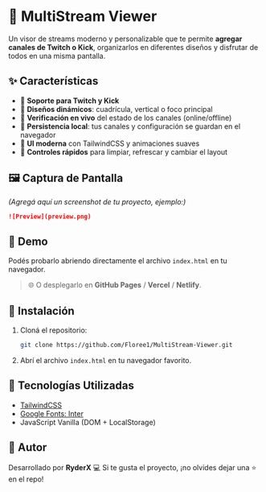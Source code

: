 
# 🎥 MultiStream Viewer

Un visor de streams moderno y personalizable que te permite **agregar canales de Twitch o Kick**, organizarlos en diferentes diseños y disfrutar de todos en una misma pantalla.

## ✨ Características

* 🔹 **Soporte para Twitch y Kick**
* 🔹 **Diseños dinámicos**: cuadrícula, vertical o foco principal
* 🔹 **Verificación en vivo** del estado de los canales (online/offline)
* 🔹 **Persistencia local**: tus canales y configuración se guardan en el navegador
* 🔹 **UI moderna** con TailwindCSS y animaciones suaves
* 🔹 **Controles rápidos** para limpiar, refrescar y cambiar el layout

## 🖼️ Captura de Pantalla

*(Agregá aquí un screenshot de tu proyecto, ejemplo:)*

```markdown
![Preview](preview.png)
```

## 🚀 Demo

Podés probarlo abriendo directamente el archivo `index.html` en tu navegador.

> 🌐 O desplegarlo en **GitHub Pages** / **Vercel** / **Netlify**.

## 📂 Instalación

1. Cloná el repositorio:

   ```bash
   git clone https://github.com/Floree1/MultiStream-Viewer.git
   ```
2. Abrí el archivo `index.html` en tu navegador favorito.

## 🔧 Tecnologías Utilizadas

* [TailwindCSS](https://tailwindcss.com/)
* [Google Fonts: Inter](https://fonts.google.com/specimen/Inter)
* JavaScript Vanilla (DOM + LocalStorage)

## 🙌 Autor

Desarrollado por **RyderX** 💻
Si te gusta el proyecto, ¡no olvides dejar una ⭐ en el repo!
